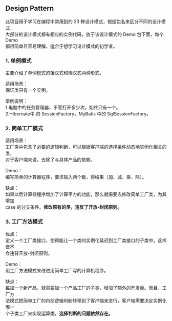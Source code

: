 ## Design Pattern

此项目用于学习在编程中常用到的 23 种设计模式，根据包名来区分不同的设计模式，  
大部分的设计模式都有相应的实例代码，放于该设计模式的 Demo 包下面，每个Demo   
都很简单且容易理解，适合于想学习设计模式的初学者。

### 1. 单例模式

主要介绍了单例模式的饿汉式和懒汉式两种形式。
  
适用场景：  
保证类只有一个实例。
  
举例说明：  
1.电脑中的任务管理器，不管打开多少次，始终只有一个。  
2.Hibernate中 的 SessionFactory，MyBatis 中的 SqlSessionFactory。

### 2. 简单工厂模式

适用场景：  
工厂类中包含了必要的逻辑判断，可以根据客户端的选择条件动态地实例化相关的类，  
对于客户端来说，去除了与具体产品的依赖。

Demo：  
编写简单的计算器程序，要求输入两个数，得结果（加、减、乘、除）。

缺点：  
如果以后计算器程序增加了计算平方的功能，那么就需要去修改简单工厂类，为其增加  
 case 的分支条件。**修改原有的类，违反了开放-封闭原则。**

### 3. 工厂方法模式

优点：  
定义一个工厂类接口，使得能让一个类的实例化延迟到工厂类接口的子类中。这样做不  
会违背开放-封闭原则。

Demo：  
用工厂方法模式来改进用简单工厂写的计算机程序。

缺点：  
每加一个新产品，就需要加一个产品工厂的子类，增加了额外的开发量。而且，工厂方  
法模式把简单工厂的内部逻辑判断转移到了客户端来进行，客户端需要决定实例化哪一  
个子类工厂来实现运算类，**选择判断的问题依然存在。**
